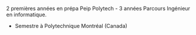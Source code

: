 2 premières années en prépa Peip Polytech - 3 années Parcours Ingénieur en informatique.

- Semestre à Polytechnique Montréal (Canada)
